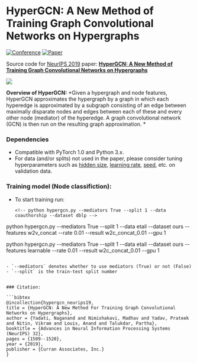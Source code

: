 # HyperGCN: A New Method of Training Graph Convolutional Networks on Hypergraphs

[![Conference](http://img.shields.io/badge/NeurIPS-2019-4b44ce.svg)](https://nips.cc/) [![Paper](http://img.shields.io/badge/paper-arxiv.1809.02589-B31B1B.svg)](https://arxiv.org/abs/1809.02589) 

Source code for [NeurIPS 2019](https://nips.cc/) paper: [**HyperGCN: A New Method of Training Graph Convolutional Networks on Hypergraphs**](https://papers.nips.cc/paper/8430-hypergcn-a-new-method-for-training-graph-convolutional-networks-on-hypergraphs)

![](./hmlap.png)

**Overview of HyperGCN:** *Given a hypergraph and node features, HyperGCN approximates the hypergraph by a graph in which each hyperedge is approximated by a subgraph consisting of an edge between maximally disparate nodes and edges between each of these and every other node (mediator) of the hyperedge. A graph convolutional network (GCN) is then run on the resulting graph approximation. *

### Dependencies

- Compatible with PyTorch 1.0 and Python 3.x.
- For data (and/or splits) not used in the paper, please consider tuning hyperparameters such as [hidden size](https://github.com/malllabiisc/HyperGCN/blob/master/model/networks.py#L25), [learning rate](https://github.com/malllabiisc/HyperGCN/blob/master/config/config.py#L49), [seed](https://github.com/malllabiisc/HyperGCN/blob/master/config/config.py#L28), etc. on validation data.

### Training model (Node classifiction):

- To start training run:

  ```shell
  <!-- python hypergcn.py --mediators True --split 1 --data coauthorship --dataset dblp -->
 python hypergcn.py --mediators True --split 1 --data etail --dataset ours --features w2v_concat --rate 0.01 --result w2c_concat_0.01 --gpu 1
 
 python hypergcn.py --mediators True --split 1 --data etail --dataset ours --features learnable --rate 0.01 --result w2c_concat_0.01 --gpu 1
  ```

  - `--mediators` denotes whether to use mediators (True) or not (False) 
  - `--split` is the train-test split number
  

### Citation:

```bibtex
@incollection{hypergcn_neurips19,
title = {HyperGCN: A New Method For Training Graph Convolutional Networks on Hypergraphs},
author = {Yadati, Naganand and Nimishakavi, Madhav and Yadav, Prateek and Nitin, Vikram and Louis, Anand and Talukdar, Partha},
booktitle = {Advances in Neural Information Processing Systems (NeurIPS) 32},
pages = {1509--1520},
year = {2019},
publisher = {Curran Associates, Inc.}
}

```
